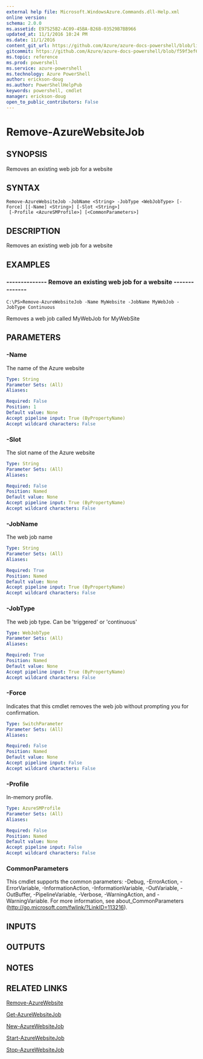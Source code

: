 ```yaml
---
external help file: Microsoft.WindowsAzure.Commands.dll-Help.xml
online version: 
schema: 2.0.0
ms.assetid: E97525B2-AC09-45BA-B26B-03529B7BB966
updated_at: 11/1/2016 10:24 PM
ms.date: 11/1/2016
content_git_url: https://github.com/Azure/azure-docs-powershell/blob/live/azureps-cmdlets-docs/ServiceManagement/Azure.Compute/v2.1.0/Remove-AzureWebsiteJob.md
gitcommit: https://github.com/Azure/azure-docs-powershell/blob/f59f3ef60bc592383812213e69fd77ba950759ed/azureps-cmdlets-docs/ServiceManagement/Azure.Compute/v2.1.0/Remove-AzureWebsiteJob.md
ms.topic: reference
ms.prod: powershell
ms.service: azure-powershell
ms.technology: Azure PowerShell
author: erickson-doug
ms.author: PowerShellHelpPub
keywords: powershell, cmdlet
manager: erickson-doug
open_to_public_contributors: False
---
```


# Remove-AzureWebsiteJob

## SYNOPSIS
Removes an existing web job for a website

## SYNTAX

```
Remove-AzureWebsiteJob -JobName <String> -JobType <WebJobType> [-Force] [[-Name] <String>] [-Slot <String>]
 [-Profile <AzureSMProfile>] [<CommonParameters>]
```

## DESCRIPTION
Removes an existing web job for a website

## EXAMPLES

### --------------  Remove an existing web job for a website --------------
```
C:\PS>Remove-AzureWebsiteJob -Name MyWebsite -JobName MyWebJob -JobType Continuous
```

Removes a web job called MyWebJob for MyWebSite

## PARAMETERS

### -Name
The name of the Azure website

```yaml
Type: String
Parameter Sets: (All)
Aliases: 

Required: False
Position: 1
Default value: None
Accept pipeline input: True (ByPropertyName)
Accept wildcard characters: False
```

### -Slot
The slot name of the Azure website

```yaml
Type: String
Parameter Sets: (All)
Aliases: 

Required: False
Position: Named
Default value: None
Accept pipeline input: True (ByPropertyName)
Accept wildcard characters: False
```

### -JobName
The web job name

```yaml
Type: String
Parameter Sets: (All)
Aliases: 

Required: True
Position: Named
Default value: None
Accept pipeline input: True (ByPropertyName)
Accept wildcard characters: False
```

### -JobType
The web job type.
Can be 'triggered' or 'continuous'

```yaml
Type: WebJobType
Parameter Sets: (All)
Aliases: 

Required: True
Position: Named
Default value: None
Accept pipeline input: True (ByPropertyName)
Accept wildcard characters: False
```

### -Force
Indicates that this cmdlet removes the web job without prompting you for confirmation.

```yaml
Type: SwitchParameter
Parameter Sets: (All)
Aliases: 

Required: False
Position: Named
Default value: None
Accept pipeline input: False
Accept wildcard characters: False
```

### -Profile
In-memory profile.

```yaml
Type: AzureSMProfile
Parameter Sets: (All)
Aliases: 

Required: False
Position: Named
Default value: None
Accept pipeline input: False
Accept wildcard characters: False
```

### CommonParameters
This cmdlet supports the common parameters: -Debug, -ErrorAction, -ErrorVariable, -InformationAction, -InformationVariable, -OutVariable, -OutBuffer, -PipelineVariable, -Verbose, -WarningAction, and -WarningVariable. For more information, see about_CommonParameters (http://go.microsoft.com/fwlink/?LinkID=113216).

## INPUTS

## OUTPUTS

## NOTES

## RELATED LINKS

[Remove-AzureWebsite](xref:ServiceManagement/Azure.Compute/v2.1.0/Remove-AzureWebsite.md)

[Get-AzureWebsiteJob](xref:ServiceManagement/Azure.Compute/v2.1.0/Get-AzureWebsiteJob.md)

[New-AzureWebsiteJob](xref:ServiceManagement/Azure.Compute/v2.1.0/New-AzureWebsiteJob.md)

[Start-AzureWebsiteJob](xref:ServiceManagement/Azure.Compute/v2.1.0/Start-AzureWebsiteJob.md)

[Stop-AzureWebsiteJob](xref:ServiceManagement/Azure.Compute/v2.1.0/Stop-AzureWebsiteJob.md)


